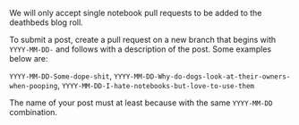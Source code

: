 We will only accept single notebook pull requests to be added to the deathbeds blog roll.

To submit a post, create a pull request on a new branch that begins with `YYYY-MM-DD-` and follows with a description of the post.  Some examples below are:

  `YYYY-MM-DD-Some-dope-shit`, `YYYY-MM-DD-Why-do-dogs-look-at-their-owners-when-pooping`, `YYYY-MM-DD-I-hate-notebooks-but-love-to-use-them`

The name of your post must at least because with the same `YYYY-MM-DD` combination.
